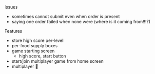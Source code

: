 Issues
- sometimes cannot submit even when order is present
- saying one order failed when none were (where is it coming from!!!?)

Features
- store high score per-level
- per-food supply boxes
- game starting screen
   - high score, start button
- start/join multiplayer game from home screen
- multiplayer 👀